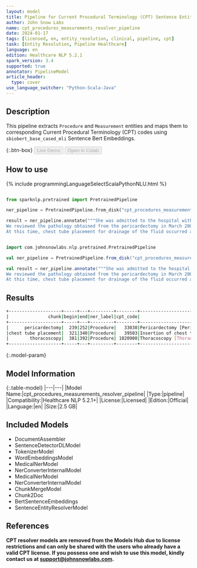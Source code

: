 ```yaml
---
layout: model
title: Pipeline for Current Procedural Terminology (CPT) Sentence Entity Resolver
author: John Snow Labs
name: cpt_procedures_measurements_resolver_pipeline
date: 2024-01-17
tags: [licensed, en, entity_resolution, clinical, pipeline, cpt]
task: [Entity Resolution, Pipeline Healthcare]
language: en
edition: Healthcare NLP 5.2.1
spark_version: 3.4
supported: true
annotator: PipelineModel
article_header:
  type: cover
use_language_switcher: "Python-Scala-Java"
---
```


## Description

This pipeline extracts `Procedure` and `Measurement` entities and maps them to corresponding Current Procedural Terminology (CPT) codes using `sbiobert_base_cased_mli` Sentence Bert Embeddings.

{:.btn-box}
<button class="button button-orange" disabled>Live Demo</button>
<button class="button button-orange" disabled>Open in Colab</button>


## How to use



<div class="tabs-box" markdown="1">
{% include programmingLanguageSelectScalaPythonNLU.html %}

```python

from sparknlp.pretrained import PretrainedPipeline

ner_pipeline = PretrainedPipeline.from_disk("cpt_procedures_measurements_resolver_pipeline")

result = ner_pipeline.annotate("""She was admitted to the hospital with chest pain and found to have bilateral pleural effusion, the right greater than the left. CT scan of the chest also revealed a large mediastinal lymph node.
We reviewed the pathology obtained from the pericardectomy in March 2006, which was diagnostic of mesothelioma.
At this time, chest tube placement for drainage of the fluid occurred and thoracoscopy, which were performed, which revealed epithelioid malignant mesothelioma.""")

```
```scala

import com.johnsnowlabs.nlp.pretrained.PretrainedPipeline

val ner_pipeline = PretrainedPipeline.from_disk("cpt_procedures_measurements_resolver_pipeline")

val result = ner_pipeline.annotate("""She was admitted to the hospital with chest pain and found to have bilateral pleural effusion, the right greater than the left. CT scan of the chest also revealed a large mediastinal lymph node.
We reviewed the pathology obtained from the pericardectomy in March 2006, which was diagnostic of mesothelioma.
At this time, chest tube placement for drainage of the fluid occurred and thoracoscopy, which were performed, which revealed epithelioid malignant mesothelioma.""")

```
</div>

## Results

```bash
+--------------------+-----+---+---------+--------+------------------------------------------------------------+------------------------------------------------------------+
|               chunk|begin|end|ner_label|cpt_code|                                                 resolutions|                                                 all_k_codes|
+--------------------+-----+---+---------+--------+------------------------------------------------------------+------------------------------------------------------------+
|      pericardectomy|  239|252|Procedure|   33030|Pericardectomy [Pericardiectomy, subtotal or complete; wi...|33030:::33020:::64746:::49250:::27350:::68520:::32310:::2...|
|chest tube placement|  321|340|Procedure|   39503|Insertion of chest tube [Repair, neonatal diaphragmatic h...|39503:::96440:::32553:::35820:::32100:::36226:::21899:::2...|
|        thoracoscopy|  381|392|Procedure| 1020900|Thoracoscopy [Thoracoscopy]:::Thoracoscopy, surgical; wit...|1020900:::32654:::32668:::1006014:::35820:::32606:::32555...|
+--------------------+-----+---+---------+--------+------------------------------------------------------------+------------------------------------------------------------+
```

{:.model-param}
## Model Information

{:.table-model}
|---|---|
|Model Name:|cpt_procedures_measurements_resolver_pipeline|
|Type:|pipeline|
|Compatibility:|Healthcare NLP 5.2.1+|
|License:|Licensed|
|Edition:|Official|
|Language:|en|
|Size:|2.5 GB|

## Included Models

- DocumentAssembler
- SentenceDetectorDLModel
- TokenizerModel
- WordEmbeddingsModel
- MedicalNerModel
- NerConverterInternalModel
- MedicalNerModel
- NerConverterInternalModel
- ChunkMergeModel
- Chunk2Doc
- BertSentenceEmbeddings
- SentenceEntityResolverModel

## References

**CPT resolver models are removed from the Models Hub due to license restrictions and can only be shared with the users who already have a valid CPT license. If you possess one and wish to use this model, kindly contact us at support@johnsnowlabs.com.**

